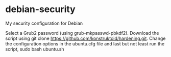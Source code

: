 # debian-security
My security configuration for Debian

Select a Grub2 password (using grub-mkpasswd-pbkdf2).
Download the script using git clone https://github.com/konstruktoid/hardening.git.
Change the configuration options in the ubuntu.cfg file and last but not least run the script, sudo bash ubuntu.sh
